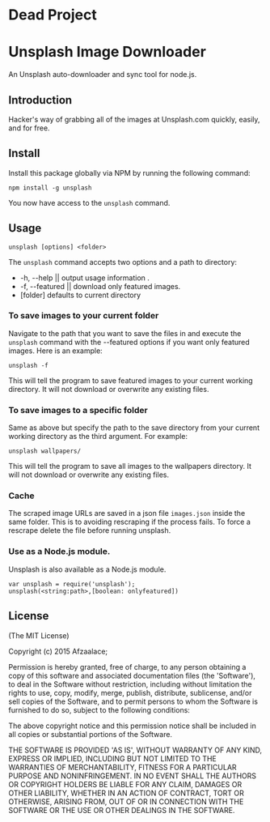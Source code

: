 # Dead Project

# Unsplash Image Downloader

An Unsplash auto-downloader and sync tool for node.js.

## Introduction

Hacker's way of grabbing all of the images at Unsplash.com quickly, easily, and for free.

## Install

Install this package globally via NPM by running the following command:

```shell
npm install -g unsplash
```

You now have access to the `unsplash` command.

## Usage

```shell
unsplash [options] <folder>
```

The `unsplash` command accepts two options and a path to directory:

* -h, --help		|| output usage information .
* -f, --featured 	|| download only featured images.
* [folder] defaults to current directory

### To save images to your current folder

Navigate to the path that you want to save the files in and execute the `unsplash` command with the --featured options if you want only featured images. Here is an example:

```shell
unsplash -f
```

This will tell the program to save featured images to your current working directory. It will not download or overwrite any existing files.

### To save images to a specific folder

Same as above but specify the path to the save directory from your current working directory as the third argument. For example:

```shell
unsplash wallpapers/
```

This will tell the program to save all images to the wallpapers directory. It will not download or overwrite any existing files.

### Cache

The scraped image URLs are saved in a json file `images.json` inside the same folder. This is to avoiding rescraping if the process fails. To force a rescrape delete the file before running unsplash.

### Use as a Node.js module.
Unsplash is also available as a Node.js module.

```
var unsplash = require('unsplash');
unsplash(<string:path>,[boolean: onlyfeatured])
```


## License ##

(The MIT License)

Copyright (c) 2015 Afzaalace;

Permission is hereby granted, free of charge, to any person obtaining
a copy of this software and associated documentation files (the
'Software'), to deal in the Software without restriction, including
without limitation the rights to use, copy, modify, merge, publish,
distribute, sublicense, and/or sell copies of the Software, and to
permit persons to whom the Software is furnished to do so, subject to
the following conditions:

The above copyright notice and this permission notice shall be
included in all copies or substantial portions of the Software.

THE SOFTWARE IS PROVIDED 'AS IS', WITHOUT WARRANTY OF ANY KIND,
EXPRESS OR IMPLIED, INCLUDING BUT NOT LIMITED TO THE WARRANTIES OF
MERCHANTABILITY, FITNESS FOR A PARTICULAR PURPOSE AND NONINFRINGEMENT.
IN NO EVENT SHALL THE AUTHORS OR COPYRIGHT HOLDERS BE LIABLE FOR ANY
CLAIM, DAMAGES OR OTHER LIABILITY, WHETHER IN AN ACTION OF CONTRACT,
TORT OR OTHERWISE, ARISING FROM, OUT OF OR IN CONNECTION WITH THE
SOFTWARE OR THE USE OR OTHER DEALINGS IN THE SOFTWARE.
